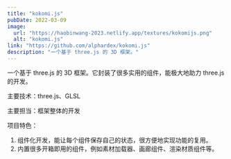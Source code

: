 ```yaml
---
title: "kokomi.js"
pubDate: 2022-03-09
image:
  url: "https://haobinwang-2023.netlify.app/textures/kokomijs.png"
  alt: "kokomi.js"
link: "https://github.com/alphardex/kokomi.js"
description: "一个基于 three.js 的 3D 框架。"
---
```


一个基于 three.js 的 3D 框架。它封装了很多实用的组件，能极大地助力 three.js 的开发。

主要技术：three.js、GLSL

主要担当：框架整体的开发

项目特色：

1. 组件化开发，能让每个组件保存自己的状态，很方便地实现功能的复用。
2. 内置很多开箱即用的组件，例如素材加载器、画廊组件、渲染材质组件等。
